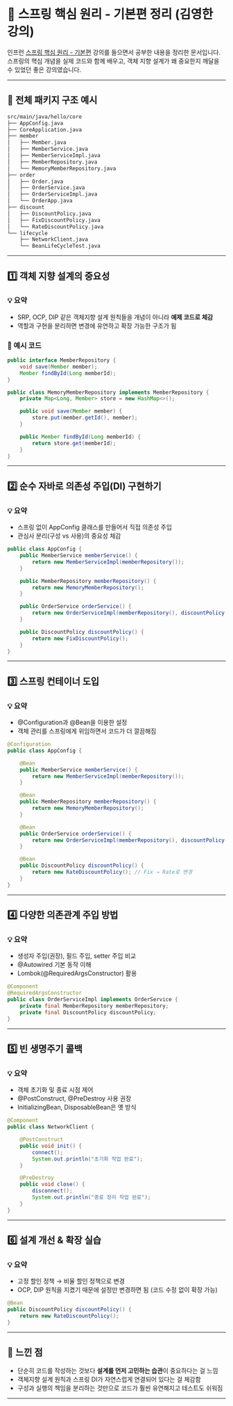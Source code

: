 # 🌱 스프링 핵심 원리 - 기본편 정리 (김영한 강의)

인프런 [스프링 핵심 원리 - 기본편](https://www.inflearn.com/course/스프링-핵심-원리-기본편) 강의를 들으면서 공부한 내용을 정리한 문서입니다.  
스프링의 핵심 개념을 실제 코드와 함께 배우고, 객체 지향 설계가 왜 중요한지 깨달을 수 있었던 좋은 강의였습니다.

---

## 📁 전체 패키지 구조 예시

```bash
src/main/java/hello/core
├── AppConfig.java
├── CoreApplication.java
├── member
│   ├── Member.java
│   ├── MemberService.java
│   ├── MemberServiceImpl.java
│   ├── MemberRepository.java
│   └── MemoryMemberRepository.java
├── order
│   ├── Order.java
│   ├── OrderService.java
│   ├── OrderServiceImpl.java
│   └── OrderApp.java
├── discount
│   ├── DiscountPolicy.java
│   ├── FixDiscountPolicy.java
│   └── RateDiscountPolicy.java
└── lifecycle
    ├── NetworkClient.java
    └── BeanLifeCycleTest.java
```

---

## 1️⃣ 객체 지향 설계의 중요성

### 💡 요약
- SRP, OCP, DIP 같은 객체지향 설계 원칙들을 개념이 아니라 **예제 코드로 체감**
- 역할과 구현을 분리하면 변경에 유연하고 확장 가능한 구조가 됨

### 🧪 예시 코드

```java
public interface MemberRepository {
    void save(Member member);
    Member findById(Long memberId);
}

public class MemoryMemberRepository implements MemberRepository {
    private Map<Long, Member> store = new HashMap<>();

    public void save(Member member) {
        store.put(member.getId(), member);
    }

    public Member findById(Long memberId) {
        return store.get(memberId);
    }
}
```

---

## 2️⃣ 순수 자바로 의존성 주입(DI) 구현하기

### 💡 요약
- 스프링 없이 AppConfig 클래스를 만들어서 직접 의존성 주입
- 관심사 분리(구성 vs 사용)의 중요성 체감

```java
public class AppConfig {
    public MemberService memberService() {
        return new MemberServiceImpl(memberRepository());
    }

    public MemberRepository memberRepository() {
        return new MemoryMemberRepository();
    }

    public OrderService orderService() {
        return new OrderServiceImpl(memberRepository(), discountPolicy());
    }

    public DiscountPolicy discountPolicy() {
        return new FixDiscountPolicy();
    }
}
```

---

## 3️⃣ 스프링 컨테이너 도입

### 💡 요약
- @Configuration과 @Bean을 이용한 설정
- 객체 관리를 스프링에게 위임하면서 코드가 더 깔끔해짐

```java
@Configuration
public class AppConfig {

    @Bean
    public MemberService memberService() {
        return new MemberServiceImpl(memberRepository());
    }

    @Bean
    public MemberRepository memberRepository() {
        return new MemoryMemberRepository();
    }

    @Bean
    public OrderService orderService() {
        return new OrderServiceImpl(memberRepository(), discountPolicy());
    }

    @Bean
    public DiscountPolicy discountPolicy() {
        return new RateDiscountPolicy(); // Fix → Rate로 변경
    }
}
```

---

## 4️⃣ 다양한 의존관계 주입 방법

### 💡 요약
- 생성자 주입(권장), 필드 주입, setter 주입 비교
- @Autowired 기본 동작 이해
- Lombok(@RequiredArgsConstructor) 활용

```java
@Component
@RequiredArgsConstructor
public class OrderServiceImpl implements OrderService {
    private final MemberRepository memberRepository;
    private final DiscountPolicy discountPolicy;
}
```

---

## 5️⃣ 빈 생명주기 콜백

### 💡 요약
- 객체 초기화 및 종료 시점 제어
- @PostConstruct, @PreDestroy 사용 권장
- InitializingBean, DisposableBean은 옛 방식

```java
@Component
public class NetworkClient {

    @PostConstruct
    public void init() {
        connect();
        System.out.println("초기화 작업 완료");
    }

    @PreDestroy
    public void close() {
        disconnect();
        System.out.println("종료 정리 작업 완료");
    }
}
```

---

## 6️⃣ 설계 개선 & 확장 실습

### 💡 요약
- 고정 할인 정책 → 비율 할인 정책으로 변경
- OCP, DIP 원칙을 지켰기 때문에 설정만 변경하면 됨 (코드 수정 없이 확장 가능)

```java
@Bean
public DiscountPolicy discountPolicy() {
    return new RateDiscountPolicy();
}
```

---

## 🧠 느낀 점

- 단순히 코드를 작성하는 것보다 **설계를 먼저 고민하는 습관**이 중요하다는 걸 느낌
- 객체지향 설계 원칙과 스프링 DI가 자연스럽게 연결되어 있다는 걸 체감함
- 구성과 실행의 책임을 분리하는 것만으로 코드가 훨씬 유연해지고 테스트도 쉬워짐

---
